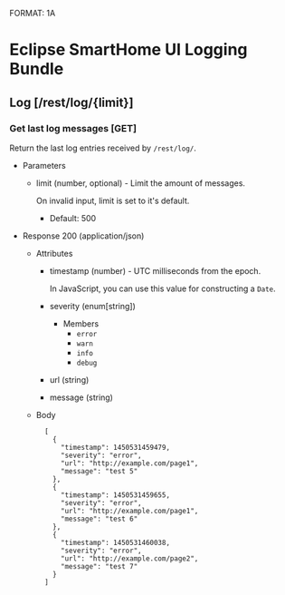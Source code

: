 FORMAT: 1A

# Eclipse SmartHome UI Logging Bundle

## Log [/rest/log/{limit}]    

### Get last log messages [GET]

Return the last log entries received by `/rest/log/`.


+ Parameters
    + limit (number, optional) - Limit the amount of messages.

        On invalid input, limit is set to it's default.

        + Default: 500

+ Response 200 (application/json)

    + Attributes
        + timestamp (number) - UTC milliseconds from the epoch.

            In JavaScript, you can use this value for constructing a `Date`.

        + severity (enum[string])
            + Members
                + `error`
                + `warn`
                + `info`
                + `debug`

        + url (string)
        + message (string)

    + Body

            [
              {
                "timestamp": 1450531459479,
                "severity": "error",
                "url": "http://example.com/page1",
                "message": "test 5"
              },
              {
                "timestamp": 1450531459655,
                "severity": "error",
                "url": "http://example.com/page1",
                "message": "test 6"
              },
              {
                "timestamp": 1450531460038,
                "severity": "error",
                "url": "http://example.com/page2",
                "message": "test 7"
              }
            ]        
